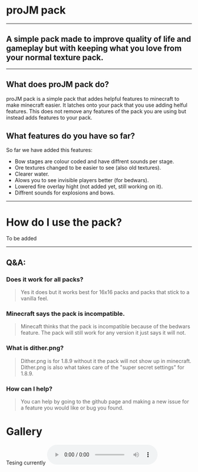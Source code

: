# proJM pack
---
## A simple pack made to improve quality of life and gameplay but with keeping what you love from your normal texture pack.
---
## What does proJM pack do?
proJM pack is a simple pack that addes helpful features to minecraft to make minecraft easier. It latches onto your pack that you use adding helful features. This does not remove any features of the pack you are using but instead adds features to your pack.

## What features do you have so far?
So far we have added this features:
- Bow stages are colour coded and have diffrent sounds per stage.
- Ore textures changed to be easier to see (also old textures).
- Clearer water.
- Alows you to see invisible players better (for bedwars).
- Lowered fire overlay hight (not added yet, still working on it).
- Diffrent sounds for explosions and bows.

---
# How do I use the pack?
To be added

---
## Q&A:
### Does it work for all packs?
> Yes it does but it works best for 16x16 packs and packs that stick to a vanilla feel.

### Minecraft says the pack is incompatible.
> Minecaft thinks that the pack is incompatible because of the bedwars feature. The pack will still work for any version it just says it will not.

### What is dither.png?
> Dither.png is for 1.8.9 without it the pack will not show up in minecraft. Dither.png is also what takes care of the "super secret settings" for 1.8.9.

### How can I help?
> You can help by going to the github page and making a new issue for a feature you would like or bug you found.

# Gallery
Tesing currently
<audio src="https://github.com/proJM-Coding/proJM-pack/blob/main/.files/bow.ogg" controls autoplay loop></audio>
